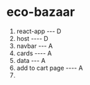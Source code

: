 # eco-bazaar

1. react-app --- D
2. host ---- D
3. navbar --- A
4. cards ---- A
5. data --- A
6. add to cart page ---- A
7. 
